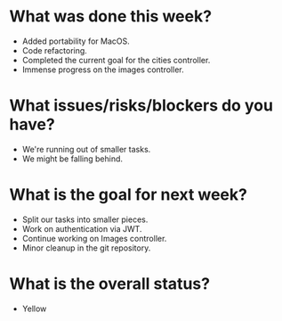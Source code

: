 # What was done this week?
- Added portability for MacOS.
- Code refactoring.
- Completed the current goal for the cities controller.
- Immense progress on the images controller.

# What issues/risks/blockers do you have?
- We're running out of smaller tasks.
- We might be falling behind.

# What is the goal for next week?

- Split our tasks into smaller pieces.
- Work on authentication via JWT.
- Continue working on Images controller.
- Minor cleanup in the git repository.

# What is the overall status?
- Yellow